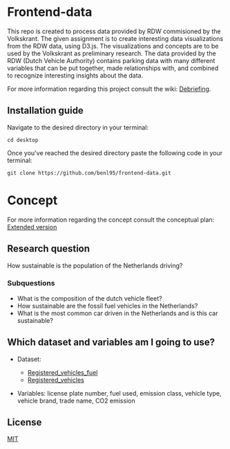 # Frontend-data

This repo is created to process data provided by RDW commisioned by the Volkskrant. The given assignment is to create interesting data visualizations from the
RDW data, using D3.js. The visualizations and concepts are to be used by the Volkskrant as preliminary research. The data provided by the RDW (Dutch Vehicle
Authority) contains parking data with many different variables that can be put together, made relationships with, and combined to recognize interesting insights
about the data.

For more information regarding this project consult the wiki: [Debriefing](https://github.com/benl95/functional-programming/wiki/1.-Debriefing).

## Installation guide

Navigate to the desired directory in your terminal:

`cd desktop`

Once you've reached the desired directory paste the following code in your terminal:

`git clone https://github.com/benl95/frontend-data.git`

# Concept

For more information regarding the concept consult the conceptual plan: [Extended version](https://github.com/benl95/functional-programming/wiki/6.-RDW-Concept)

## Research question

How sustainable is the population of the Netherlands driving?

### Subquestions

-   What is the composition of the dutch vehicle fleet?
-   How sustainable are the fossil fuel vehicles in the Netherlands?
-   What is the most common car driven in the Netherlands and is this car sustainable?

## Which dataset and variables am I going to use?

-   Dataset:

    -   [Registered_vehicles_fuel](https://opendata.rdw.nl/Voertuigen/Open-Data-RDW-Gekentekende_voertuigen_brandstof/8ys7-d773)
    -   [Registered_vehicles](https://opendata.rdw.nl/Voertuigen/Open-Data-RDW-Gekentekende_voertuigen/m9d7-ebf2)

-   Variables: license plate number, fuel used, emission class, vehicle type, vehicle brand, trade name, CO2 emission

## License

[MIT](https://choosealicense.com/licenses/mit/)
